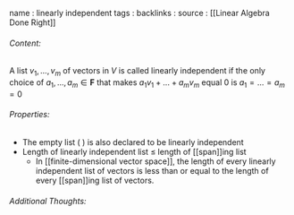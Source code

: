 name : linearly independent
tags : 
backlinks : 
source : [[Linear Algebra Done Right]]

###### Content:
A list $v_1,...,v_m$ of vectors in $V$ is called linearly independent if the only choice of $a_1,...,a_m \in \textbf{F}$ that makes $a_1v_1+...+a_mv_m$ equal 0 is $a_1 = ... = a_m = 0$

###### Properties:
- The empty list ( ) is also declared to be linearly independent
- Length of linearly independent list $\leq$ length of [[span]]ing list
	- In [[finite-dimensional vector space]], the length of every linearly independent list of vectors is less than or equal to the length of every [[span]]ing list of vectors. 

###### Additional Thoughts:
